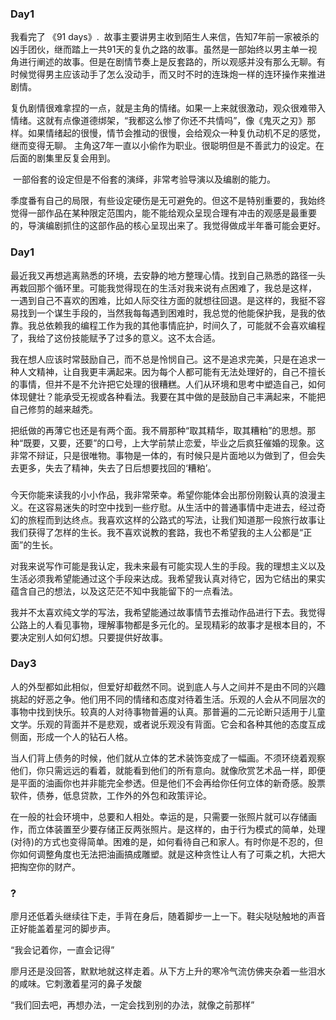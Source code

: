 ### Day1

我看完了 《91 days》.  故事主要讲男主收到陌生人来信，告知7年前一家被杀的凶手团伙，继而踏上一共91天的复仇之路的故事。虽然是一部始终以男主单一视角进行阐述的故事。但是在剧情节奏上是反套路的，所以观感并没有那么无聊。有时候觉得男主应该动手了怎么没动手，而又时不时的连珠炮一样的连环操作来推进剧情。

复仇剧情很难拿捏的一点，就是主角的情绪。如果一上来就很激动，观众很难带入情绪。这就有点像道德绑架，“我都这么惨了你还不共情吗”，像《鬼灭之刃》那样。如果情绪起的很慢，情节会推动的很慢，会给观众一种复仇动机不足的感觉，继而变得无聊。 主角这7年一直以小偷作为职业。很聪明但是不善武力的设定。在后面的剧集里反复会用到。

 一部俗套的设定但是不俗套的演绎，非常考验导演以及编剧的能力。

季度番有自己的局限，有些设定硬伤是无可避免的。但这不是特别重要的，我始终觉得一部作品在某种限定范围内，能不能给观众呈现合理有冲击的观感是最重要的，导演编剧抓住的这部作品的核心呈现出来了。我觉得做成半年番可能会更好。

### Day1

最近我又再想逃离熟悉的环境，去安静的地方整理心情。找到自己熟悉的路径一头再栽回那个循环里。可能我觉得现在的生活对我来说有点困难了，我总是这样， 一遇到自己不喜欢的困难，比如人际交往方面的就想往回退。是这样的，我挺不容易找到一个谋生手段的，当然我每每遇到困难时，我总觉的他能保护我，是我的依靠。我总依赖我的编程工作为我的其他事情庇护，时间久了，可能就不会喜欢编程了，我给了这份技能赋予了过多的意义。这不太合适。

我在想人应该时常鼓励自己，而不总是怜悯自己。这不是追求完美，只是在追求一种人文精神，让自我更丰满起来。因为每个人都可能有无法处理好的，自己不擅长的事情，但并不是不允许把它处理的很糟糕。人们从环境和思考中塑造自己，如何体现健壮？能承受无视或各种看法。我要在其中做的是鼓励自己丰满起来，不能把自己修剪的越来越秃。

把纸做的再薄它也还是有两个面。我不屑那种“取其精华，取其糟粕”的思想。那种“既要，又要，还要”的口号，上大学前禁止恋爱，毕业之后疯狂催婚的现象。这非常不辩证，只是很唯物。事物是一体的，有时候只是片面地以为做到了，但会失去更多，失去了精神，失去了日后想要找回的‘糟粕’。

###

今天你能来读我的小小作品，我非常荣幸。希望你能体会出那份刚毅认真的浪漫主义。在这容易迷失的时空中找到一些疗慰。从生活中的普通事情中走进去，经过奇幻的旅程而到达终点。我喜欢这样的公路式的写法，让我们知道那一段旅行故事让我们获得了怎样的生长。我不喜欢说教的套路，我也不希望我的主人公都是“正面”的生长。

对我来说写作可能是我认定，我未来最有可能实现人生的手段。我的理想主义以及生活必须我希望能通过这个手段来达成。我希望我认真对待它，因为它结出的果实蕴含自己的想法，以及这茫茫不知中我能留下的一点看法。

我并不太喜欢纯文学的写法，我希望能通过故事情节去推动作品进行下去。我觉得公路上的人看见事物，理解事物都是多元化的。呈现精彩的故事才是根本目的，不要决定别人如何幻想。只要提供好故事。

### Day3

人的外型都如此相似，但爱好却截然不同。说到底人与人之间并不是由不同的兴趣挑起的好恶之争。他们用不同的情绪和态度对待着生活。乐观的人会从不同层次的事物中找到快乐。较真的人对待事物普遍的认真。那普遍的二元论断只适用于儿童文学。乐观的背面并不是悲观，或者说乐观没有背面。它会和各种其他的态度互成侧面，形成一个人的钻石人格。

当人们背上债务的时候，他们就从立体的艺术装饰变成了一幅画。不须环绕着观察他们，你只需远远的看着，就能看到他们的所有意向。就像欣赏艺术品一样，即便是平面的油画你也并非能完全参透。但是他们不会再给你任何立体的新奇感。股票软件，债券，低息贷款，工作外的外包和政策评论。

在一般的社会环境中，总要和人相处。幸运的是，只需要一张照片就可以存储画作，而立体装置至少要存储正反两张照片。是这样的，由于行为模式的简单，处理(对待)的方式也变得简单。困难的是，如何看待自己和家人。有时你是不忍的，但你如何调整角度也无法把油画搞成雕塑。就是这种贪性让人有了可乘之机，大把大把掏空你的财产。

### ?

廖月还低着头继续往下走，手背在身后，随着脚步一上一下。鞋尖哒哒触地的声音正好能盖着星河的脚步声。

“我会记着你，一直会记得”

廖月还是没回答，默默地就这样走着。从下方上升的寒冷气流仿佛夹杂着一些泪水的咸味。它刺激着星河的鼻子发酸

“我们回去吧，再想办法，一定会找到别的办法，就像之前那样”